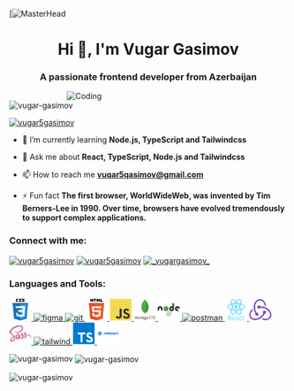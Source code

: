 [![MasterHead](https://media1.giphy.com/media/bAQH7WXKqtIBrPs7sR/giphy.gif?cid=ecf05e47n2nsxm62voqhmi497mw18tmu5xfc50r25jlsw5nu&ep=v1_gifs_search&rid=giphy.gif&ct=g)

<h1 align="center">Hi 👋, I'm Vugar Gasimov</h1>
<h3 align="center">A passionate frontend developer from Azerbaijan</h3>
<img align="right" alt="Coding" width="400" src="https://media4.giphy.com/media/zOvBKUUEERdNm/giphy.gif?cid=ecf05e47w6sv3erd4q903s5u4isyu0ppzg3u0s04ucv3s30n&ep=v1_gifs_related&rid=giphy.gif&ct=g" />

<p align="left"> <img src="https://komarev.com/ghpvc/?username=vugar-gasimov&label=Profile%20views&color=0e75b6&style=flat" alt="vugar-gasimov" /> </p>

<p align="left"> <a href="https://twitter.com/vugar5gasimov" target="blank"><img src="https://img.shields.io/twitter/follow/vugar5gasimov?logo=twitter&style=for-the-badge" alt="vugar5gasimov" /></a> </p>

- 🌱 I’m currently learning **Node.js, TypeScript and Tailwindcss**

- 💬 Ask me about **React, TypeScript, Node.js and Tailwindcss**

- 📫 How to reach me **vuqar5qasimov@gmail.com**

- ⚡ Fun fact **The first browser, WorldWideWeb, was invented by Tim Berners-Lee in 1990. Over time, browsers have evolved tremendously to support complex applications.**

<h3 align="left">Connect with me:</h3>
<p align="left">
<a href="https://twitter.com/vugar5gasimov" target="blank"><img align="center" src="https://raw.githubusercontent.com/rahuldkjain/github-profile-readme-generator/master/src/images/icons/Social/twitter.svg" alt="vugar5gasimov" height="30" width="40" /></a>
<a href="https://linkedin.com/in/vugar5gasimov" target="blank"><img align="center" src="https://raw.githubusercontent.com/rahuldkjain/github-profile-readme-generator/master/src/images/icons/Social/linked-in-alt.svg" alt="vugar5gasimov" height="30" width="40" /></a>
<a href="https://instagram.com/_vugargasimov_" target="blank"><img align="center" src="https://raw.githubusercontent.com/rahuldkjain/github-profile-readme-generator/master/src/images/icons/Social/instagram.svg" alt="_vugargasimov_" height="30" width="40" /></a>
</p>

<h3 align="left">Languages and Tools:</h3>
<p align="left"> <a href="https://www.w3schools.com/css/" target="_blank" rel="noreferrer"> <img src="https://raw.githubusercontent.com/devicons/devicon/master/icons/css3/css3-original-wordmark.svg" alt="css3" width="40" height="40"/> </a> <a href="https://www.figma.com/" target="_blank" rel="noreferrer"> <img src="https://www.vectorlogo.zone/logos/figma/figma-icon.svg" alt="figma" width="40" height="40"/> </a> <a href="https://git-scm.com/" target="_blank" rel="noreferrer"> <img src="https://www.vectorlogo.zone/logos/git-scm/git-scm-icon.svg" alt="git" width="40" height="40"/> </a> <a href="https://www.w3.org/html/" target="_blank" rel="noreferrer"> <img src="https://raw.githubusercontent.com/devicons/devicon/master/icons/html5/html5-original-wordmark.svg" alt="html5" width="40" height="40"/> </a> <a href="https://developer.mozilla.org/en-US/docs/Web/JavaScript" target="_blank" rel="noreferrer"> <img src="https://raw.githubusercontent.com/devicons/devicon/master/icons/javascript/javascript-original.svg" alt="javascript" width="40" height="40"/> </a> <a href="https://www.mongodb.com/" target="_blank" rel="noreferrer"> <img src="https://raw.githubusercontent.com/devicons/devicon/master/icons/mongodb/mongodb-original-wordmark.svg" alt="mongodb" width="40" height="40"/> </a> <a href="https://nodejs.org" target="_blank" rel="noreferrer"> <img src="https://raw.githubusercontent.com/devicons/devicon/master/icons/nodejs/nodejs-original-wordmark.svg" alt="nodejs" width="40" height="40"/> </a> <a href="https://postman.com" target="_blank" rel="noreferrer"> <img src="https://www.vectorlogo.zone/logos/getpostman/getpostman-icon.svg" alt="postman" width="40" height="40"/> </a> <a href="https://reactjs.org/" target="_blank" rel="noreferrer"> <img src="https://raw.githubusercontent.com/devicons/devicon/master/icons/react/react-original-wordmark.svg" alt="react" width="40" height="40"/> </a> <a href="https://redux.js.org" target="_blank" rel="noreferrer"> <img src="https://raw.githubusercontent.com/devicons/devicon/master/icons/redux/redux-original.svg" alt="redux" width="40" height="40"/> </a> <a href="https://sass-lang.com" target="_blank" rel="noreferrer"> <img src="https://raw.githubusercontent.com/devicons/devicon/master/icons/sass/sass-original.svg" alt="sass" width="40" height="40"/> </a> <a href="https://tailwindcss.com/" target="_blank" rel="noreferrer"> <img src="https://www.vectorlogo.zone/logos/tailwindcss/tailwindcss-icon.svg" alt="tailwind" width="40" height="40"/> </a> <a href="https://www.typescriptlang.org/" target="_blank" rel="noreferrer"> <img src="https://raw.githubusercontent.com/devicons/devicon/master/icons/typescript/typescript-original.svg" alt="typescript" width="40" height="40"/> </a> <a href="https://webpack.js.org" target="_blank" rel="noreferrer"> <img src="https://raw.githubusercontent.com/devicons/devicon/d00d0969292a6569d45b06d3f350f463a0107b0d/icons/webpack/webpack-original-wordmark.svg" alt="webpack" width="40" height="40"/> </a> </p>

<p><img align="left" src="https://github-readme-stats.vercel.app/api/top-langs?username=vugar-gasimov&show_icons=true&locale=en&layout=compact" alt="vugar-gasimov" /></p>

<p>&nbsp;<img align="center" src="https://github-readme-stats.vercel.app/api?username=vugar-gasimov&show_icons=true&locale=en" alt="vugar-gasimov" /></p>

<p><img align="center" src="https://github-readme-streak-stats.herokuapp.com/?user=vugar-gasimov&" alt="vugar-gasimov" /></p>

